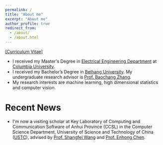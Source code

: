 ```yaml
---
permalink: /
title: "About me"
excerpt: "About me"
author_profile: true
redirect_from: 
  - /about/
  - /about.html
---
```


[[Curriculum Vitae]](http://Wei-kang-Wang.github.io/files/resume_wkwang.pdf)
* I received my Master's Degree in [Electrical Engineering Department](https://drupal.ee.columbia.edu//) at [Columbia University](https://www.columbia.edu).
* I received my Bachelor’s Degree in [Beihang University](http://www.buaa.edu.cn). My undergraduate research advisor is [Prof. Baochang Zhang](http://shi.buaa.edu.cn/mpl/en/index.htm).
* My research interests are machine learning, high dimensional statistics and computer vision.


# Recent News
* I'm now a visiting scholar at Key Laboratory of Computing and Communication Software of Anhui Province (CCSL) in the Computer Science Department, University of Science and Technology of China ([USTC](https://www.ustc.edu.cn/)), advised by [Prof. Shangfei Wang](http://202.38.64.11/~sfwang/) and [Prof. Enhong Chen](http://staff.ustc.edu.cn/~cheneh/).
